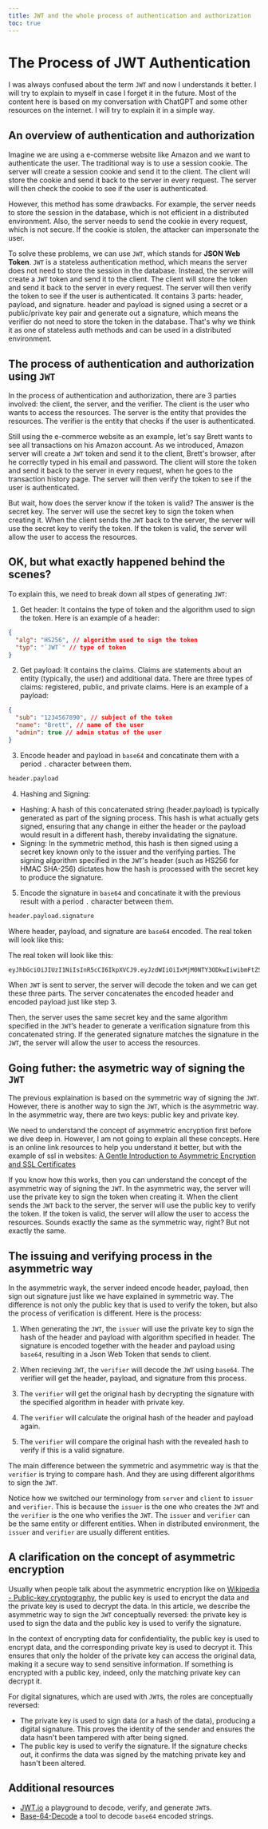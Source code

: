 ```yaml
---
title: JWT and the whole process of authentication and authorization
toc: true
---
```


# The Process of JWT Authentication

I was always confused about the term `JWT` and now I understands it better. I will try to explain to myself in case I forget it in the future. Most of the content here is based on my conversation with ChatGPT and some other resources on the internet. I will try to explain it in a simple way.

## An overview of authentication and authorization

Imagine we are using a e-commerse website like Amazon and we want to authenticate the user. The traditional way is to use a session cookie. The server will create a session cookie and send it to the client. The client will store the cookie and send it back to the server in every request. The server will then check the cookie to see if the user is authenticated.

However, this method has some drawbacks. For example, the server needs to store the session in the database, which is not efficient in a distributed environment. Also, the server needs to send the cookie in every request, which is not secure. If the cookie is stolen, the attacker can impersonate the user.

To solve these problems, we can use `JWT`, which stands for **JSON Web Token**. `JWT` is a stateless authentication method, which means the server does not need to store the session in the database. Instead, the server will create a `JWT` token and send it to the client. The client will store the token and send it back to the server in every request. The server will then verify the token to see if the user is authenticated. It contains 3 parts: header, payload, and signature. header and payload is signed using a secret or a public/private key pair and generate out a signature, which means the verifier do not need to store the token in the database. That's why we think it as one of stateless auth methods and can be used in a distributed environment.

## The process of authentication and authorization using `JWT`

In the process of authentication and authorization, there are 3 parties involved: the client, the server, and the verifier. The client is the user who wants to access the resources. The server is the entity that provides the resources. The verifier is the entity that checks if the user is authenticated.

Still using the e-commerce website as an example, let's say Brett wants to see all transactions on his Amazon account. As we introduced, Amazon server will create a `JWT` token and send it to the client, Brett's browser, after he correctly typed in his email and password. The client will store the token and send it back to the server in every request, when he goes to the transaction history page. The server will then verify the token to see if the user is authenticated.

But wait, how does the server know if the token is valid? The answer is the secret key. The server will use the secret key to sign the token when creating it. When the client sends the `JWT` back to the server, the server will use the secret key to verify the token. If the token is valid, the server will allow the user to access the resources.

## OK, but what exactly happened behind the scenes?

To explain this, we need to break down all stpes of generating `JWT`:

1. Get header: It contains the type of token and the algorithm used to sign the token. Here is an example of a header:

```json
{
  "alg": "HS256", // algorithm used to sign the token
  "typ": "`JWT`" // type of token
}
```

2. Get payload: It contains the claims. Claims are statements about an entity (typically, the user) and additional data. There are three types of claims: registered, public, and private claims. Here is an example of a payload:

```json
{
  "sub": "1234567890", // subject of the token
  "name": "Brett", // name of the user
  "admin": true // admin status of the user
}
```

3. Encode header and payload in `base64` and concatinate them with a period `.` character between them.

```bash
header.payload
```

4. Hashing and Signing:

- Hashing: A hash of this concatenated string (header.payload) is typically generated as part of the signing process. This hash is what actually gets signed, ensuring that any change in either the header or the payload would result in a different hash, thereby invalidating the signature.
- Signing: In the symmetric method, this hash is then signed using a secret key known only to the issuer and the verifying parties. The signing algorithm specified in the `JWT`'s header (such as HS256 for HMAC SHA-256) dictates how the hash is processed with the secret key to produce the signature.

5. Encode the signature in `base64` and concatinate it with the previous result with a period `.` character between them.

```bash
header.payload.signature
```

Where header, payload, and signature are `base64` encoded. The real token will look like this:

The real token will look like this:

```bash
eyJhbGciOiJIUzI1NiIsInR5cCI6IkpXVCJ9.eyJzdWIiOiIxMjM0NTY3ODkwIiwibmFtZSI6IkJyZXR0IiwiYWRtaW4iOnRydWV9.TU9vZG9vQ2FyZQ
```

When `JWT` is sent to server, the server will decode the token and we can get these three parts. The server concatenates the encoded header and encoded payload just like step 3.

Then, the server uses the same secret key and the same algorithm specified in the `JWT`’s header to generate a verification signature from this concatenated string. If the generated signature matches the signature in the `JWT`, the server will allow the user to access the resources.

## Going futher: the asymetric way of signing the `JWT`

The previous explaination is based on the symmetric way of signing the `JWT`. However, there is another way to sign the `JWT`, which is the asymmetric way. In the asymmetric way, there are two keys: public key and private key.

We need to understand the concept of asymmetric encryption first before we dive deep in. However, I am not going to explain all these concepts. Here is an online link resources to help you understand it better, but with the example of ssl in websites: [A Gentle Introduction to Asymmetric Encryption and SSL Certificates](https://dzone.com/articles/a-gentle-introduction-to-asymmetric-encryption-and)

If you know how this works, then you can understand the concept of the asymmetric way of signing the `JWT`. In the asymmetric way, the server will use the private key to sign the token when creating it. When the client sends the `JWT` back to the server, the server will use the public key to verify the token. If the token is valid, the server will allow the user to access the resources. Sounds exactly the same as the symmetric way, right? But not exactly the same.

## The issuing and verifying process in the asymmetric way

In the asymmetric wayk, the server indeed encode header, payload, then sign out signature just like we have explained in symmetric way. The difference is not only the public key that is used to verify the token, but also the process of verification is different. Here is the process:

1. When generating the `JWT`, the `issuer` will use the private key to sign the hash of the header and payload with algorithm specified in header. The signature is encoded together with the header and payload using `base64`, resulting in a Json Web Token that sends to client.

2. When recieving `JWT`, the `verifier` will decode the `JWT` using `base64`. The verifier will get the header, payload, and signature from this process.

3. The `verifier` will get the original hash by decrypting the signature with the specified algorithm in header with private key.

4. The `verifier` will calculate the original hash of the header and payload again.

5. The `verifier` will compare the original hash with the revealed hash to verify if this is a valid signature.

The main difference between the symmetric and asymmetric way is that the `verifier` is trying to compare hash. And they are using different algorithms to sign the `JWT`.

Notice how we switched our terminology from `server` and `client` to `issuer` and `verifier`. This is because the `issuer` is the one who creates the `JWT` and the `verifier` is the one who verifies the `JWT`. The `issuer` and `verifier` can be the same entity or different entities. When in distributed environment, the `issuer` and `verifier` are usually different entities.

## A clarification on the concept of asymmetric encryption

Usually when people talk about the asymmetric encryption like on [Wikipedia - Public-key cryptography](https://en.wikipedia.org/wiki/Public-key_cryptography), the public key is used to encrypt the data and the private key is used to decrypt the data. In this article, we describe the asymmetric way to sign the `JWT` conceptually reversed: the private key is used to sign the data and the public key is used to verify the signature.

In the context of encrypting data for confidentiality, the public key is used to encrypt data, and the corresponding private key is used to decrypt it. This ensures that only the holder of the private key can access the original data, making it a secure way to send sensitive information. If something is encrypted with a public key, indeed, only the matching private key can decrypt it.

For digital signatures, which are used with `JWT`s, the roles are conceptually reversed:

- The private key is used to sign data (or a hash of the data), producing a digital signature. This proves the identity of the sender and ensures the data hasn't been tampered with after being signed.
- The public key is used to verify the signature. If the signature checks out, it confirms the data was signed by the matching private key and hasn't been altered.

## Additional resources

- [JWT.io](https://jwt.io/) a playground to decode, verify, and generate `JWT`s.
- [Base-64-Decode](https://www.base64decode.org/) a tool to decode `base64` encoded strings.

